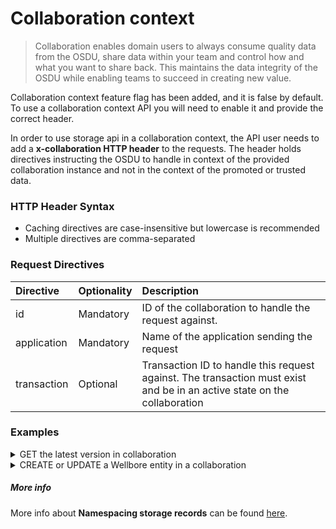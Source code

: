 # Collaboration context

> Collaboration enables domain users to always consume quality data from the OSDU, share data within your team and control how and what you want to share back. This maintains the data integrity of the OSDU while enabling teams to succeed in creating new value.

Collaboration context feature flag has been added, and it is false by default. To use a collaboration context API you will need to enable it and provide the correct header.


In order to use storage api in a collaboration context, the API user needs to add a __x-collaboration HTTP header__ to the requests.
The header holds directives instructing the OSDU to handle in context of the provided collaboration instance and not in the context of the promoted or trusted data.

### HTTP Header Syntax
* Caching directives are case-insensitive but lowercase is recommended
* Multiple directives are comma-separated

### Request Directives
| Directive    | Optionality | Description                                                                                                              |
|:-------------|:------------|:-------------------------------------------------------------------------------------------------------------------------|
| id          | Mandatory   | ID of the collaboration to handle the request against.                                                                   |
| application | Mandatory   | Name of the application sending the request                                                                              |
| transaction | Optional    | Transaction ID to handle this request against. The transaction must exist and be in an active state on the collaboration |

### Examples
<details><summary>GET the latest version in collaboration</summary>

```
curl --request GET \
  --url '/api/storage/v2/records/{id}'\
  --header 'accept: application/json' \
  --header 'authorization: Bearer <JWT>' \
  --header 'content-type: application/json' \
  --header 'Data-Partition-Id: common' \
  --header 'x-collaboration: id=collaboration-id, application=app-name'\
```
</details>
<details><summary>CREATE or UPDATE a Wellbore entity in a collaboration</summary>

```
curl --request POST\
  --url '/api/os-wellbore-ddms/ddms/v3/wellbores' \
  --header 'authorization: Bearer <JWT>' \
  --header 'content-type: application/json' \
  --header 'Data-Partition-Id: opendes' \
  --header  'x-collaboration: id=collaboration-id, transaction=transaction-id, application=app-name' \
  --data '[{
         "id": "<welllog-id-1>"
          ...
    }]' \
```
</details>

##### More info 
More info about __Namespacing storage records__ can be found [here](https://community.opengroup.org/osdu/platform/system/storage/-/issues/149).
